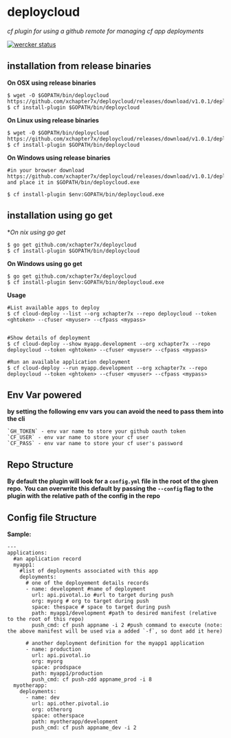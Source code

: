 # deploycloud 

*cf plugin for using a github remote for managing cf app deployments*

[![wercker status](https://app.wercker.com/status/9a6553ba12248db71c8e452c2723e6c3/s/master "wercker status")](https://app.wercker.com/project/bykey/9a6553ba12248db71c8e452c2723e6c3)

## installation from release binaries

**On OSX using release binaries**
```
$ wget -O $GOPATH/bin/deploycloud https://github.com/xchapter7x/deploycloud/releases/download/v1.0.1/deploycloud_darwin_amd64
$ cf install-plugin $GOPATH/bin/deploycloud
```

**On Linux using release binaries**
```
$ wget -O $GOPATH/bin/deploycloud https://github.com/xchapter7x/deploycloud/releases/download/v1.0.1/deploycloud_linux_amd64
$ cf install-plugin $GOPATH/bin/deploycloud
```

**On Windows using release binaries**
```
#in your browser download https://github.com/xchapter7x/deploycloud/releases/download/v1.0.1/deploycloud_windows_amd64.exe and place it in $GOPATH/bin/deploycloud.exe

$ cf install-plugin $env:GOPATH/bin/deploycloud.exe
```

## installation using go get

**On *nix using go get**
```
$ go get github.com/xchapter7x/deploycloud
$ cf install-plugin $GOPATH/bin/deploycloud
```

**On Windows using go get**
```
$ go get github.com/xchapter7x/deploycloud
$ cf install-plugin $env:GOPATH/bin/deploycloud.exe
```

**Usage**
```
#List available apps to deploy
$ cf cloud-deploy --list --org xchapter7x --repo deploycloud --token <ghtoken> --cfuser <myuser> --cfpass <mypass>


#Show details of deployment
$ cf cloud-deploy --show myapp.development --org xchapter7x --repo deploycloud --token <ghtoken> --cfuser <myuser> --cfpass <mypass>

#Run an available application deployment
$ cf cloud-deploy --run myapp.development --org xchapter7x --repo deploycloud --token <ghtoken> --cfuser <myuser> --cfpass <mypass>
```

## Env Var powered
**by setting the following env vars you can avoid the need to pass them into the cli**
```
`GH_TOKEN` - env var name to store your github oauth token
`CF_USER` - env var name to store your cf user
`CF_PASS` - env var name to store your cf user's password
```

## Repo Structure
**By default the plugin will look for a `config.yml` file in the root of the given repo.**
**You can overwrite this default by passing the `--config` flag to the plugin with the relative path of the config in the repo**

## Config file Structure

**Sample:**
```
---
applications:
  #an application record
  myapp1:
    #list of deployments associated with this app
    deployments:
      # one of the deployement details records
      - name: development #name of deployment
        url: api.pivotal.io #url to target during push
        org: myorg # org to target during push
        space: thespace # space to target during push
        path: myapp1/development #path to desired manifest (relative to the root of this repo)
        push_cmd: cf push appname -i 2 #push command to execute (note: the above manifest will be used via a added `-f`, so dont add it here)
      
      # another deployment definition for the myapp1 application
      - name: production
        url: api.pivotal.io
        org: myorg
        space: prodspace
        path: myapp1/production
        push_cmd: cf push-zdd appname_prod -i 8
  myotherapp:
    deployments:
      - name: dev
        url: api.other.pivotal.io
        org: otherorg
        space: otherspace
        path: myotherapp/development
        push_cmd: cf push appname_dev -i 2
```

